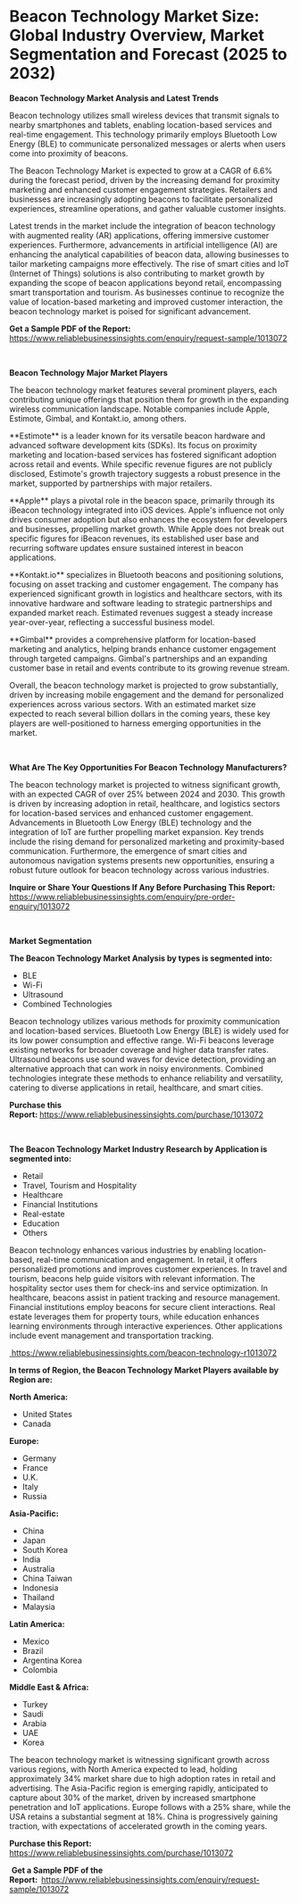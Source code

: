 <p><h1>Beacon Technology Market Size: Global Industry Overview, Market Segmentation and Forecast (2025 to 2032)</h1></p><p><strong>Beacon Technology Market Analysis and Latest Trends</strong></p>
<p><p>Beacon technology utilizes small wireless devices that transmit signals to nearby smartphones and tablets, enabling location-based services and real-time engagement. This technology primarily employs Bluetooth Low Energy (BLE) to communicate personalized messages or alerts when users come into proximity of beacons.</p><p>The Beacon Technology Market is expected to grow at a CAGR of 6.6% during the forecast period, driven by the increasing demand for proximity marketing and enhanced customer engagement strategies. Retailers and businesses are increasingly adopting beacons to facilitate personalized experiences, streamline operations, and gather valuable customer insights.</p><p>Latest trends in the market include the integration of beacon technology with augmented reality (AR) applications, offering immersive customer experiences. Furthermore, advancements in artificial intelligence (AI) are enhancing the analytical capabilities of beacon data, allowing businesses to tailor marketing campaigns more effectively. The rise of smart cities and IoT (Internet of Things) solutions is also contributing to market growth by expanding the scope of beacon applications beyond retail, encompassing smart transportation and tourism. As businesses continue to recognize the value of location-based marketing and improved customer interaction, the beacon technology market is poised for significant advancement.</p></p>
<p><strong>Get a Sample PDF of the Report:&nbsp;</strong> <a href="https://www.reliablebusinessinsights.com/enquiry/request-sample/1013072?utm_campaign=3127&utm_medium=2&utm_source=Github&utm_content=ia&utm_term=16042025&utm_id=beacon-technology">https://www.reliablebusinessinsights.com/enquiry/request-sample/1013072</a></p>
<p>&nbsp;</p>
<p><strong>Beacon Technology Major Market Players</strong></p>
<p><p>The beacon technology market features several prominent players, each contributing unique offerings that position them for growth in the expanding wireless communication landscape. Notable companies include Apple, Estimote, Gimbal, and Kontakt.io, among others.</p><p>**Estimote** is a leader known for its versatile beacon hardware and advanced software development kits (SDKs). Its focus on proximity marketing and location-based services has fostered significant adoption across retail and events. While specific revenue figures are not publicly disclosed, Estimote's growth trajectory suggests a robust presence in the market, supported by partnerships with major retailers.</p><p>**Apple** plays a pivotal role in the beacon space, primarily through its iBeacon technology integrated into iOS devices. Apple's influence not only drives consumer adoption but also enhances the ecosystem for developers and businesses, propelling market growth. While Apple does not break out specific figures for iBeacon revenues, its established user base and recurring software updates ensure sustained interest in beacon applications.</p><p>**Kontakt.io** specializes in Bluetooth beacons and positioning solutions, focusing on asset tracking and customer engagement. The company has experienced significant growth in logistics and healthcare sectors, with its innovative hardware and software leading to strategic partnerships and expanded market reach. Estimated revenues suggest a steady increase year-over-year, reflecting a successful business model.</p><p>**Gimbal** provides a comprehensive platform for location-based marketing and analytics, helping brands enhance customer engagement through targeted campaigns. Gimbal's partnerships and an expanding customer base in retail and events contribute to its growing revenue stream.</p><p>Overall, the beacon technology market is projected to grow substantially, driven by increasing mobile engagement and the demand for personalized experiences across various sectors. With an estimated market size expected to reach several billion dollars in the coming years, these key players are well-positioned to harness emerging opportunities in the market.</p></p>
<p>&nbsp;</p>
<p><strong>What Are The Key Opportunities For Beacon Technology Manufacturers?</strong></p>
<p><p>The beacon technology market is projected to witness significant growth, with an expected CAGR of over 25% between 2024 and 2030. This growth is driven by increasing adoption in retail, healthcare, and logistics sectors for location-based services and enhanced customer engagement. Advancements in Bluetooth Low Energy (BLE) technology and the integration of IoT are further propelling market expansion. Key trends include the rising demand for personalized marketing and proximity-based communication. Furthermore, the emergence of smart cities and autonomous navigation systems presents new opportunities, ensuring a robust future outlook for beacon technology across various industries.</p></p>
<p><strong>Inquire or Share Your Questions If Any Before Purchasing This Report:</strong> <a href="https://www.reliablebusinessinsights.com/enquiry/pre-order-enquiry/1013072?utm_campaign=3127&utm_medium=2&utm_source=Github&utm_content=ia&utm_term=16042025&utm_id=beacon-technology">https://www.reliablebusinessinsights.com/enquiry/pre-order-enquiry/1013072</a></p>
<p>&nbsp;</p>
<p><strong>Market Segmentation</strong></p>
<p><strong>The Beacon Technology Market Analysis by types is segmented into:</strong></p>
<p><ul><li>BLE</li><li>Wi-Fi</li><li>Ultrasound</li><li>Combined Technologies</li></ul></p>
<p><p>Beacon technology utilizes various methods for proximity communication and location-based services. Bluetooth Low Energy (BLE) is widely used for its low power consumption and effective range. Wi-Fi beacons leverage existing networks for broader coverage and higher data transfer rates. Ultrasound beacons use sound waves for device detection, providing an alternative approach that can work in noisy environments. Combined technologies integrate these methods to enhance reliability and versatility, catering to diverse applications in retail, healthcare, and smart cities.</p></p>
<p><strong>Purchase this Report:&nbsp;</strong><a href="https://www.reliablebusinessinsights.com/purchase/1013072?utm_campaign=3127&utm_medium=2&utm_source=Github&utm_content=ia&utm_term=16042025&utm_id=beacon-technology">https://www.reliablebusinessinsights.com/purchase/1013072</a></p>
<p>&nbsp;</p>
<p><strong>The Beacon Technology Market Industry Research by Application is segmented into:</strong></p>
<p><ul><li>Retail</li><li>Travel, Tourism and Hospitality</li><li>Healthcare</li><li>Financial Institutions</li><li>Real-estate</li><li>Education</li><li>Others</li></ul></p>
<p><p>Beacon technology enhances various industries by enabling location-based, real-time communication and engagement. In retail, it offers personalized promotions and improves customer experiences. In travel and tourism, beacons help guide visitors with relevant information. The hospitality sector uses them for check-ins and service optimization. In healthcare, beacons assist in patient tracking and resource management. Financial institutions employ beacons for secure client interactions. Real estate leverages them for property tours, while education enhances learning environments through interactive experiences. Other applications include event management and transportation tracking.</p></p>
<p><a href="https://www.reliablebusinessinsights.com/beacon-technology-r1013072?utm_campaign=3127&utm_medium=2&utm_source=Github&utm_content=ia&utm_term=16042025&utm_id=beacon-technology">&nbsp;https://www.reliablebusinessinsights.com/beacon-technology-r1013072</a></p>
<p><strong>In terms of Region, the Beacon Technology Market Players available by Region are:</strong></p>
<p>
    <p> <strong> North America: </strong>
        <ul>
            <li>United States</li>
            <li>Canada</li>
        </ul>
        </p> 
    <p> <strong> Europe: </strong>
        <ul>
            <li>Germany</li>
            <li>France</li>
            <li>U.K.</li>
            <li>Italy</li>
            <li>Russia</li>
        </ul>
        </p> 
    <p> <strong> Asia-Pacific: </strong>
        <ul>
            <li>China</li>
            <li>Japan</li>
            <li>South Korea</li>
            <li>India</li>
            <li>Australia</li>
            <li>China Taiwan</li>
            <li>Indonesia</li>
            <li>Thailand</li>
            <li>Malaysia</li>
        </ul>
        </p> 
    <p> <strong> Latin America: </strong>
        <ul>
            <li>Mexico</li>
            <li>Brazil</li>
            <li>Argentina Korea</li>
            <li>Colombia</li>
        </ul>
        </p> 
    <p> <strong> Middle East & Africa: </strong>
        <ul>
            <li>Turkey</li>
            <li>Saudi</li>
            <li>Arabia</li>
            <li>UAE</li>
            <li>Korea</li>
        </ul>
    </p>
    </p>
<p><p>The beacon technology market is witnessing significant growth across various regions, with North America expected to lead, holding approximately 34% market share due to high adoption rates in retail and advertising. The Asia-Pacific region is emerging rapidly, anticipated to capture about 30% of the market, driven by increased smartphone penetration and IoT applications. Europe follows with a 25% share, while the USA retains a substantial segment at 18%. China is progressively gaining traction, with expectations of accelerated growth in the coming years.</p></p>
<p><strong>Purchase this Report: </strong><a href="https://www.reliablebusinessinsights.com/purchase/1013072?utm_campaign=3127&utm_medium=2&utm_source=Github&utm_content=ia&utm_term=16042025&utm_id=beacon-technology">https://www.reliablebusinessinsights.com/purchase/1013072</a></p>
<p>&nbsp;<strong>Get a Sample PDF of the Report:&nbsp;&nbsp;</strong><a href="https://www.reliablebusinessinsights.com/enquiry/request-sample/1013072?utm_campaign=3127&utm_medium=2&utm_source=Github&utm_content=ia&utm_term=16042025&utm_id=beacon-technology">https://www.reliablebusinessinsights.com/enquiry/request-sample/1013072</a></p>
<p><strong></strong></p>
<p><p></p><p></p><p></p></p>